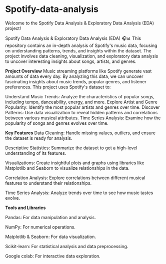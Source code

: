 # Spotify-data-analysis
Welcome to the Spotify Data Analysis &amp; Exploratory Data Analysis (EDA) project! 

Spotify Data Analysis & Exploratory Data Analysis (EDA) 🎧📊 
This repository contains an in-depth analysis of Spotify's music data, focusing on understanding patterns, trends, and insights within the dataset. The project involves data cleaning, visualization, and exploratory data analysis to uncover interesting insights about songs, artists, and genres.

**Project Overview**
Music streaming platforms like Spotify generate vast amounts of data every day. By analyzing this data, we can uncover fascinating insights about music trends, popular genres, and listener preferences. This project uses Spotify's dataset to:

Understand Music Trends: Analyze the characteristics of popular songs, including tempo, danceability, energy, and more.
Explore Artist and Genre Popularity: Identify the most popular artists and genres over time.
Discover Patterns: Use data visualization to reveal hidden patterns and correlations between various musical attributes.
Time Series Analysis: Examine how the popularity of songs and genres evolves over time.

**Key Features**
Data Cleaning: Handle missing values, outliers, and ensure the dataset is ready for analysis.

Descriptive Statistics: Summarize the dataset to get a high-level understanding of its features.

Visualizations: Create insightful plots and graphs using libraries like Matplotlib and Seaborn to visualize relationships in the data.

Correlation Analysis: Explore correlations between different musical features to understand their relationships.

Time Series Analysis: Analyze trends over time to see how music tastes evolve.


**Tools and Libraries**

Pandas: For data manipulation and analysis.

NumPy: For numerical operations.

Matplotlib & Seaborn: For data visualization.

Scikit-learn: For statistical analysis and data preprocessing.

Google colab: For interactive data exploration.
